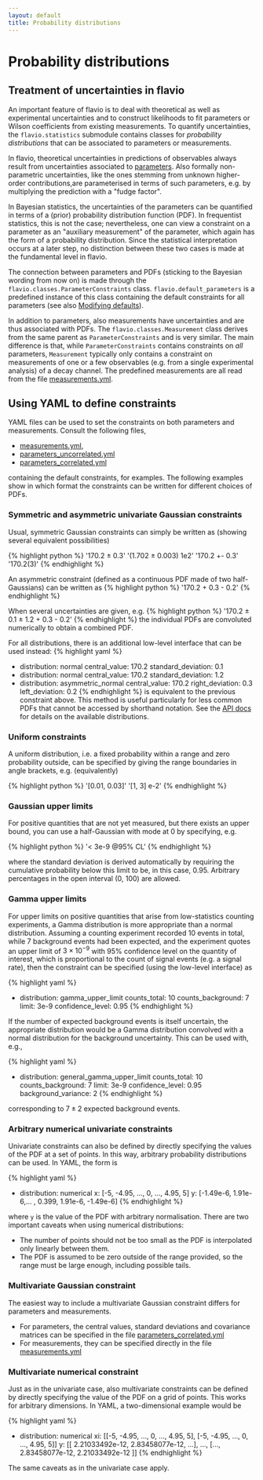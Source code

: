 ```yaml
---
layout: default
title: Probability distributions
---
```


# Probability distributions

## Treatment of uncertainties in flavio

An important feature of flavio is to deal with theoretical as well as
experimental uncertainties and to construct likelihoods to fit parameters
or Wilson coefficients from existing measurements. To quantify uncertainties,
the `flavio.statistics` submodule contains classes for *probability
distributions* that can be associated to parameters or measurements.

In flavio, theoretical uncertainties in predictions of observables always
result from uncertainties associated to [parameters](parameters.html).
Also formally non-parametric uncertainties, like the ones stemming from
unknown higher-order contributions,are parameterised in terms of such
parameters, e.g. by multiplying the prediction with a "fudge factor".

In Bayesian statistics, the uncertainties of the parameters can be quantified
in terms of a (prior) probability distribution function (PDF). In frequentist
statistics, this is not the case; nevertheless, one can view a constraint on
a parameter as an "auxiliary measurement" of the parameter, which again has
the form of a probability distribution. Since the statistical interpretation
occurs at a later step, no distinction between these two cases is made at the
fundamental level in flavio.

The connection between parameters and PDFs (sticking to the Bayesian wording
from now on) is made through the `flavio.classes.ParameterConstraints` class.
`flavio.default_parameters` is a predefined instance of this class containing
the default constraints for all parameters
(see also [Modifying defaults](https://flav-io.github.io/docs/customize.html)).

In addition to parameters, also measurements have uncertainties and are thus
associated with PDFs. The `flavio.classes.Measurement` class derives from the
same parent as `ParameterConstraints` and is very similar. The main difference
is that, while `ParameterConstraints` contains constraints on *all* parameters,
`Measurement` typically only contains a constraint on measurements of one or
a few observables (e.g. from a single experimental analysis) of a decay channel.
The predefined measurements are all read from the file
[measurements.yml](https://github.com/flav-io/flavio/blob/master/flavio/data/measurements.yml).

## Using YAML to define constraints

YAML files can be used to set the constraints on both parameters and
measurements. Consult the following files,

- [measurements.yml](https://github.com/flav-io/flavio/blob/master/flavio/data/measurements.yml),
- [parameters_uncorrelated.yml](https://github.com/flav-io/flavio/blob/master/flavio/data/parameters_uncorrelated.yml)
- [parameters_correlated.yml](https://github.com/flav-io/flavio/blob/master/flavio/data/parameters_correlated.yml)

containing the default constraints, for examples. The following examples show
in which format the constraints can be written for different choices of
PDFs.


### Symmetric and asymmetric univariate Gaussian constraints

Usual, symmetric Gaussian constraints can simply be written as (showing
several equivalent possibilities)

{% highlight python %}
'170.2 ± 0.3'
'(1.702 ± 0.003) 1e2'
'170.2 +- 0.3'
'170.2(3)'
{% endhighlight %}

An asymmetric constraint (defined as a continuous PDF made of two half-Gaussians)
can be written as
{% highlight python %}
'170.2 + 0.3 - 0.2'
{% endhighlight %}

When several uncertainties are given, e.g.
{% highlight python %}
'170.2 ± 0.1 ± 1.2 + 0.3 - 0.2'
{% endhighlight %}
the individual PDFs are convoluted numerically to obtain a combined PDF.

For all distributions, there is an additional low-level interface that can be
used instead:
{% highlight yaml %}
- distribution: normal
  central_value: 170.2
  standard_deviation: 0.1
- distribution: normal
  central_value: 170.2
  standard_deviation: 1.2
- distribution: asymmetric_normal
  central_value: 170.2
  right_deviation: 0.3
  left_deviation: 0.2
{% endhighlight %}
is equivalent to the previous constraint above. This method is useful particularly
for less common PDFs that cannot be accessed by shorthand notation.
See the
[API docs](https://flav-io.github.io/apidoc/flavio/statistics/probability.m.html)
for details on the available distributions.

### Uniform constraints

A uniform distribution, i.e. a fixed probability within a range and zero
probability outside, can be specified by giving the range boundaries in
angle brackets, e.g. (equivalently)

{% highlight python %}
'[0.01, 0.03]'
'[1, 3] e-2'
{% endhighlight %}

### Gaussian upper limits

For positive quantities that are not yet measured, but there exists an upper
bound, you can use a half-Gaussian with mode at 0 by specifying, e.g.

{% highlight python %}
'< 3e-9 @95% CL'
{% endhighlight %}

where the standard deviation is derived automatically by requiring the
cumulative probability below this limit to be, in this case, 0.95. Arbitrary
percentages in the open interval (0, 100) are allowed.

### Gamma upper limits

For upper limits on positive quantities that arise from low-statistics counting
experiments, a Gamma distribution is more appropriate than a normal
distribution. Assuming a counting experiment recorded 10 events in total, while
7 background events had been expected, and the experiment quotes an upper limit
of $3\times 10^{-9}$ with 95% confidence level on the quantity of interest,
which is proportional to the count of signal events
(e.g. a signal rate), then the constraint can be
specified (using the low-level interface) as

{% highlight yaml %}
- distribution: gamma_upper_limit
  counts_total: 10
  counts_background: 7
  limit: 3e-9
  confidence_level: 0.95
{% endhighlight %}

If the number of expected background events is itself uncertain, the
appropriate distribution would be a Gamma distribution convolved with
a normal distribution for the background uncertainty. This can be
used with, e.g.,

{% highlight yaml %}
- distribution: general_gamma_upper_limit
  counts_total: 10
  counts_background: 7
  limit: 3e-9
  confidence_level: 0.95
  background_variance: 2
{% endhighlight %}

corresponding to $7\pm2$ expected background events.

### Arbitrary numerical univariate constraints

Univariate constraints can also be defined by directly specifying the values of the PDF at a set of points.
In this way, arbitrary probability distributions can be used.
In YAML, the form is

{% highlight yaml %}
- distribution: numerical
  x: [-5, -4.95, ..., 0, ..., 4.95, 5]
  y: [-1.49e-6, 1.91e-6,... , 0.399, 1.91e-6, -1.49e-6]
{% endhighlight %}

where `y` is the value of the PDF with arbitrary normalisation.
There are two important caveats when using numerical distributions:

- The number of points should not be too small as the PDF is interpolated only
  linearly between them.
- The PDF is assumed to be zero outside of the range provided, so the range
  must be large enough, including possible tails.


### Multivariate Gaussian constraint

The easiest way to include a multivariate Gaussian constraint differs for parameters and measurements.

- For parameters, the central values, standard deviations and covariance matrices can be specified in the file
[parameters_correlated.yml](https://github.com/flav-io/flavio/blob/master/flavio/data/parameters_correlated.yml)
- For measurements, they can be specified directly
in the file
[measurements.yml](https://github.com/flav-io/flavio/blob/master/flavio/data/measurements.yml)

### Multivariate numerical constraint

Just as in the univariate case, also multivariate constraints can be defined
by directly specifying the value of the PDF on a grid of points. This works
for arbitrary dimensions.
In YAML, a two-dimensional example would be

{% highlight yaml %}
- distribution: numerical
  xi: [[-5, -4.95, ..., 0, ..., 4.95, 5],
       [-5, -4.95, ..., 0, ..., 4.95, 5]]
  y: [[ 2.21033492e-12,   2.83458077e-12,  ...],
      ...,
      [...,   2.83458077e-12,   2.21033492e-12 ]]
{% endhighlight %}

The same caveats as in the univariate case apply.
